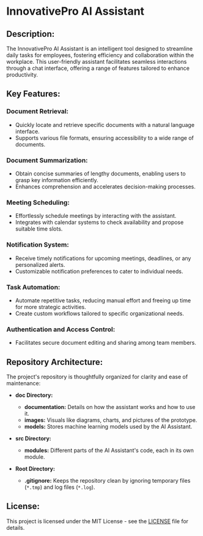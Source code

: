 # InnovativePro AI Assistant

## Description:
The InnovativePro AI Assistant is an intelligent tool designed to streamline daily tasks for employees, fostering efficiency and collaboration within the workplace. This user-friendly assistant facilitates seamless interactions through a chat interface, offering a range of features tailored to enhance productivity.

## Key Features:

### Document Retrieval:
- Quickly locate and retrieve specific documents with a natural language interface.
- Supports various file formats, ensuring accessibility to a wide range of documents.

### Document Summarization:
- Obtain concise summaries of lengthy documents, enabling users to grasp key information efficiently.
- Enhances comprehension and accelerates decision-making processes.

### Meeting Scheduling:
- Effortlessly schedule meetings by interacting with the assistant.
- Integrates with calendar systems to check availability and propose suitable time slots.

### Notification System:
- Receive timely notifications for upcoming meetings, deadlines, or any personalized alerts.
- Customizable notification preferences to cater to individual needs.

### Task Automation:
- Automate repetitive tasks, reducing manual effort and freeing up time for more strategic activities.
- Create custom workflows tailored to specific organizational needs.

### Authentication and Access Control:
- Facilitates secure document editing and sharing among team members.

## Repository Architecture:
The project's repository is thoughtfully organized for clarity and ease of maintenance:

- **doc Directory:**
  - **documentation:** Details on how the assistant works and how to use it.
  - **images:** Visuals like diagrams, charts, and pictures of the prototype.
  - **models:** Stores machine learning models used by the AI Assistant.

- **src Directory:**
  - **modules:** Different parts of the AI Assistant's code, each in its own module.

- **Root Directory:**
  - **.gitignore:** Keeps the repository clean by ignoring temporary files (`*.tmp`) and log files (`*.log`).

## License:
This project is licensed under the MIT License - see the [LICENSE](LICENSE) file for details.
